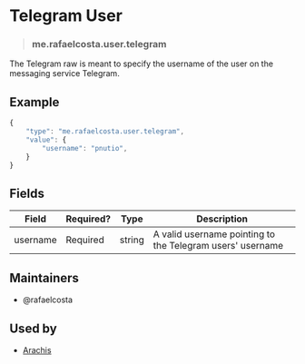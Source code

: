 <!-- give your raw a title -->
# Telegram User

<!-- specify the "type" for your raw -->
> ### me.rafaelcosta.user.telegram

<!-- provide a description of what your raw represents -->
The Telegram raw is meant to specify the username of the user on the messaging service Telegram.

<!-- provide at least one example of what your raw might look like in the wild -->
## Example

~~~ js
{
    "type": "me.rafaelcosta.user.telegram",
    "value": {
        "username": "pnutio",
    }
}
~~~

<!-- provide a complete description of the fields in the "value" object for your raw -->
## Fields

| Field         | Required? | Type   | Description                                                 |
| -----         | --------- | ----   | -----------                                                 |
| username      | Required  | string | A valid username pointing to the Telegram users' username   |

<!-- provide a way to contact you -->
## Maintainers
* @rafaelcosta

<!-- provide references to compatible apps / service -->
## Used by
* [Arachis](https://itunes.apple.com/br/app/arachis/id1200781062?mt=8)